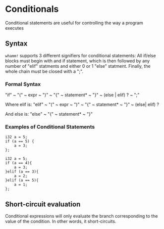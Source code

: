 # Conditionals # 
Conditional statements are useful for controlling the way a program executes

## Syntax ## 
`whamm!` supports 3 different signifiers for conditional statements:
All if/else blocks must begin with and if statement, which is then followed by any number of "elif" statments and either 0 or 1 "else" statment. Finally, the whole chain must be closed with a ";". 

### Formal Syntax ### 
"if" ~ "(" ~ expr ~ ")" ~ "{" ~ statement* ~ "}" ~ (else | elif) ? ~ ";"

Where elif is: "elif" ~ "(" ~ expr ~ ")" ~ "{" ~ statement* ~ "}" ~ (else| elif) ?

And else is: "else" ~  "{" ~ statement* ~ "}"

### Examples of Conditional Statements
```
i32 a = 5; 
if (a == 5) {
    a = 3;
};
```
```
i32 a = 5;
if (a == 4){
    a = 3;
}elif (a == 3){
    a = 2;
}elif (a == 5){
    a = 1;
}; 
```
## Short-circuit evaluation ##

Conditional expressions will only evaluate the branch corresponding to the value of the condition.
In other words, it short-circuits.

